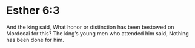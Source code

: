 # Esther 6:3

And the king said, What honor or distinction has been bestowed on Mordecai for this? The king’s young men who attended him said, Nothing has been done for him.

